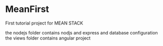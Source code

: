 # MeanFirst
First tutorial project for MEAN STACK

the nodejs folder contains nodjs and express and database configuration
the views folder contains angular project
